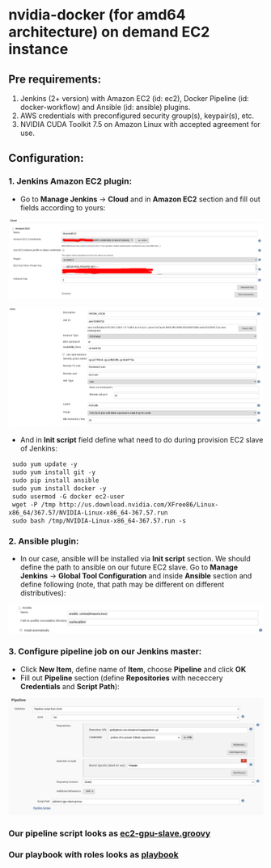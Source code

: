 # nvidia-docker (for amd64 architecture) on demand EC2 instance

## Pre requirements:
1. Jenkins (2+ version) with Amazon EC2 (id: ec2), Docker Pipeline (id: docker-workflow) and Ansible (id: ansible) plugins.
2. AWS credentials with preconfigured security group(s), keypair(s), etc.
3. NVIDIA CUDA Toolkit 7.5 on Amazon Linux with accepted agreement for use.

## Configuration:

### 1. Jenkins Amazon EC2 plugin:

 - Go to **Manage Jenkins** -> **Cloud** and in **Amazon EC2** section and fill out fields according to yours:
 <p align="center">
   <img src="imgs/ec2_plugin_1.png"/>
 </p>

 <p align="center">
   <img src="imgs/ec2_plugin_2.png"/>
 </p>

 - And in **Init script** field define what need to do during provision EC2 slave of Jenkins:

 ```
  sudo yum update -y
  sudo yum install git -y
  sudo pip install ansible
  sudo yum install docker -y
  sudo usermod -G docker ec2-user
  wget -P /tmp http://us.download.nvidia.com/XFree86/Linux-x86_64/367.57/NVIDIA-Linux-x86_64-367.57.run
  sudo bash /tmp/NVIDIA-Linux-x86_64-367.57.run -s
 ```

### 2. Ansible plugin:

- In our case, ansible will be installed via **Init script** section. We should define the path to ansible on our future EC2 slave.
Go to **Manage Jenkins** -> **Global Tool Configuration** and inside **Ansible** section and define following (note, that path may be different
on different distributives):

<p align="center">
  <img src="imgs/ansible_plugin.png"/>
</p>

### 3. Configure pipeline job on our Jenkins master:

- Click **New Item**, define name of **Item**, choose **Pipeline** and click **OK**
- Fill out **Pipeline** section (define **Repositories** with nececcery **Credentials** and **Script Path**):

<p align="center">
  <img src="imgs/pipeline_config.png"/>
</p>

### Our pipeline script looks as [ec2-gpu-slave.groovy](./jobs/ec2-gpu-slave.groovy)
### Our playbook with roles looks as [playbook](./ansible/aws/cd)
